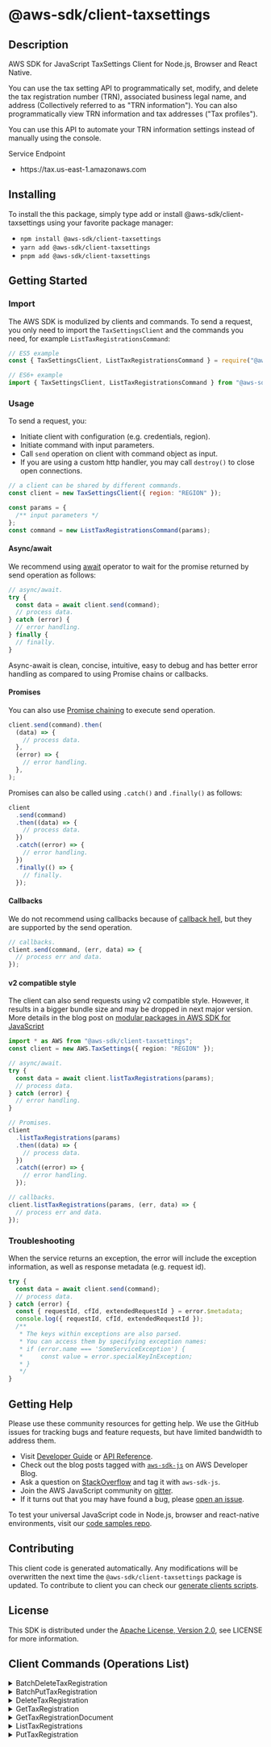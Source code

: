 <!-- generated file, do not edit directly -->

# @aws-sdk/client-taxsettings

## Description

AWS SDK for JavaScript TaxSettings Client for Node.js, Browser and React Native.

<p>You can use the tax setting API to programmatically set, modify, and delete the tax
registration number (TRN), associated business legal name, and address (Collectively referred
to as "TRN information"). You can also programmatically view TRN information and tax addresses
("Tax profiles"). </p>
<p>You can use this API to automate your TRN information settings instead of manually using
the console.</p>
<p>Service Endpoint</p>
<ul>
<li>
<p>https://tax.us-east-1.amazonaws.com</p>
</li>
</ul>

## Installing

To install the this package, simply type add or install @aws-sdk/client-taxsettings
using your favorite package manager:

- `npm install @aws-sdk/client-taxsettings`
- `yarn add @aws-sdk/client-taxsettings`
- `pnpm add @aws-sdk/client-taxsettings`

## Getting Started

### Import

The AWS SDK is modulized by clients and commands.
To send a request, you only need to import the `TaxSettingsClient` and
the commands you need, for example `ListTaxRegistrationsCommand`:

```js
// ES5 example
const { TaxSettingsClient, ListTaxRegistrationsCommand } = require("@aws-sdk/client-taxsettings");
```

```ts
// ES6+ example
import { TaxSettingsClient, ListTaxRegistrationsCommand } from "@aws-sdk/client-taxsettings";
```

### Usage

To send a request, you:

- Initiate client with configuration (e.g. credentials, region).
- Initiate command with input parameters.
- Call `send` operation on client with command object as input.
- If you are using a custom http handler, you may call `destroy()` to close open connections.

```js
// a client can be shared by different commands.
const client = new TaxSettingsClient({ region: "REGION" });

const params = {
  /** input parameters */
};
const command = new ListTaxRegistrationsCommand(params);
```

#### Async/await

We recommend using [await](https://developer.mozilla.org/en-US/docs/Web/JavaScript/Reference/Operators/await)
operator to wait for the promise returned by send operation as follows:

```js
// async/await.
try {
  const data = await client.send(command);
  // process data.
} catch (error) {
  // error handling.
} finally {
  // finally.
}
```

Async-await is clean, concise, intuitive, easy to debug and has better error handling
as compared to using Promise chains or callbacks.

#### Promises

You can also use [Promise chaining](https://developer.mozilla.org/en-US/docs/Web/JavaScript/Guide/Using_promises#chaining)
to execute send operation.

```js
client.send(command).then(
  (data) => {
    // process data.
  },
  (error) => {
    // error handling.
  },
);
```

Promises can also be called using `.catch()` and `.finally()` as follows:

```js
client
  .send(command)
  .then((data) => {
    // process data.
  })
  .catch((error) => {
    // error handling.
  })
  .finally(() => {
    // finally.
  });
```

#### Callbacks

We do not recommend using callbacks because of [callback hell](http://callbackhell.com/),
but they are supported by the send operation.

```js
// callbacks.
client.send(command, (err, data) => {
  // process err and data.
});
```

#### v2 compatible style

The client can also send requests using v2 compatible style.
However, it results in a bigger bundle size and may be dropped in next major version. More details in the blog post
on [modular packages in AWS SDK for JavaScript](https://aws.amazon.com/blogs/developer/modular-packages-in-aws-sdk-for-javascript/)

```ts
import * as AWS from "@aws-sdk/client-taxsettings";
const client = new AWS.TaxSettings({ region: "REGION" });

// async/await.
try {
  const data = await client.listTaxRegistrations(params);
  // process data.
} catch (error) {
  // error handling.
}

// Promises.
client
  .listTaxRegistrations(params)
  .then((data) => {
    // process data.
  })
  .catch((error) => {
    // error handling.
  });

// callbacks.
client.listTaxRegistrations(params, (err, data) => {
  // process err and data.
});
```

### Troubleshooting

When the service returns an exception, the error will include the exception information,
as well as response metadata (e.g. request id).

```js
try {
  const data = await client.send(command);
  // process data.
} catch (error) {
  const { requestId, cfId, extendedRequestId } = error.$metadata;
  console.log({ requestId, cfId, extendedRequestId });
  /**
   * The keys within exceptions are also parsed.
   * You can access them by specifying exception names:
   * if (error.name === 'SomeServiceException') {
   *     const value = error.specialKeyInException;
   * }
   */
}
```

## Getting Help

Please use these community resources for getting help.
We use the GitHub issues for tracking bugs and feature requests, but have limited bandwidth to address them.

- Visit [Developer Guide](https://docs.aws.amazon.com/sdk-for-javascript/v3/developer-guide/welcome.html)
  or [API Reference](https://docs.aws.amazon.com/AWSJavaScriptSDK/v3/latest/index.html).
- Check out the blog posts tagged with [`aws-sdk-js`](https://aws.amazon.com/blogs/developer/tag/aws-sdk-js/)
  on AWS Developer Blog.
- Ask a question on [StackOverflow](https://stackoverflow.com/questions/tagged/aws-sdk-js) and tag it with `aws-sdk-js`.
- Join the AWS JavaScript community on [gitter](https://gitter.im/aws/aws-sdk-js-v3).
- If it turns out that you may have found a bug, please [open an issue](https://github.com/aws/aws-sdk-js-v3/issues/new/choose).

To test your universal JavaScript code in Node.js, browser and react-native environments,
visit our [code samples repo](https://github.com/aws-samples/aws-sdk-js-tests).

## Contributing

This client code is generated automatically. Any modifications will be overwritten the next time the `@aws-sdk/client-taxsettings` package is updated.
To contribute to client you can check our [generate clients scripts](https://github.com/aws/aws-sdk-js-v3/tree/main/scripts/generate-clients).

## License

This SDK is distributed under the
[Apache License, Version 2.0](http://www.apache.org/licenses/LICENSE-2.0),
see LICENSE for more information.

## Client Commands (Operations List)

<details>
<summary>
BatchDeleteTaxRegistration
</summary>

[Command API Reference](https://docs.aws.amazon.com/AWSJavaScriptSDK/v3/latest/client/taxsettings/command/BatchDeleteTaxRegistrationCommand/) / [Input](https://docs.aws.amazon.com/AWSJavaScriptSDK/v3/latest/Package/-aws-sdk-client-taxsettings/Interface/BatchDeleteTaxRegistrationCommandInput/) / [Output](https://docs.aws.amazon.com/AWSJavaScriptSDK/v3/latest/Package/-aws-sdk-client-taxsettings/Interface/BatchDeleteTaxRegistrationCommandOutput/)

</details>
<details>
<summary>
BatchPutTaxRegistration
</summary>

[Command API Reference](https://docs.aws.amazon.com/AWSJavaScriptSDK/v3/latest/client/taxsettings/command/BatchPutTaxRegistrationCommand/) / [Input](https://docs.aws.amazon.com/AWSJavaScriptSDK/v3/latest/Package/-aws-sdk-client-taxsettings/Interface/BatchPutTaxRegistrationCommandInput/) / [Output](https://docs.aws.amazon.com/AWSJavaScriptSDK/v3/latest/Package/-aws-sdk-client-taxsettings/Interface/BatchPutTaxRegistrationCommandOutput/)

</details>
<details>
<summary>
DeleteTaxRegistration
</summary>

[Command API Reference](https://docs.aws.amazon.com/AWSJavaScriptSDK/v3/latest/client/taxsettings/command/DeleteTaxRegistrationCommand/) / [Input](https://docs.aws.amazon.com/AWSJavaScriptSDK/v3/latest/Package/-aws-sdk-client-taxsettings/Interface/DeleteTaxRegistrationCommandInput/) / [Output](https://docs.aws.amazon.com/AWSJavaScriptSDK/v3/latest/Package/-aws-sdk-client-taxsettings/Interface/DeleteTaxRegistrationCommandOutput/)

</details>
<details>
<summary>
GetTaxRegistration
</summary>

[Command API Reference](https://docs.aws.amazon.com/AWSJavaScriptSDK/v3/latest/client/taxsettings/command/GetTaxRegistrationCommand/) / [Input](https://docs.aws.amazon.com/AWSJavaScriptSDK/v3/latest/Package/-aws-sdk-client-taxsettings/Interface/GetTaxRegistrationCommandInput/) / [Output](https://docs.aws.amazon.com/AWSJavaScriptSDK/v3/latest/Package/-aws-sdk-client-taxsettings/Interface/GetTaxRegistrationCommandOutput/)

</details>
<details>
<summary>
GetTaxRegistrationDocument
</summary>

[Command API Reference](https://docs.aws.amazon.com/AWSJavaScriptSDK/v3/latest/client/taxsettings/command/GetTaxRegistrationDocumentCommand/) / [Input](https://docs.aws.amazon.com/AWSJavaScriptSDK/v3/latest/Package/-aws-sdk-client-taxsettings/Interface/GetTaxRegistrationDocumentCommandInput/) / [Output](https://docs.aws.amazon.com/AWSJavaScriptSDK/v3/latest/Package/-aws-sdk-client-taxsettings/Interface/GetTaxRegistrationDocumentCommandOutput/)

</details>
<details>
<summary>
ListTaxRegistrations
</summary>

[Command API Reference](https://docs.aws.amazon.com/AWSJavaScriptSDK/v3/latest/client/taxsettings/command/ListTaxRegistrationsCommand/) / [Input](https://docs.aws.amazon.com/AWSJavaScriptSDK/v3/latest/Package/-aws-sdk-client-taxsettings/Interface/ListTaxRegistrationsCommandInput/) / [Output](https://docs.aws.amazon.com/AWSJavaScriptSDK/v3/latest/Package/-aws-sdk-client-taxsettings/Interface/ListTaxRegistrationsCommandOutput/)

</details>
<details>
<summary>
PutTaxRegistration
</summary>

[Command API Reference](https://docs.aws.amazon.com/AWSJavaScriptSDK/v3/latest/client/taxsettings/command/PutTaxRegistrationCommand/) / [Input](https://docs.aws.amazon.com/AWSJavaScriptSDK/v3/latest/Package/-aws-sdk-client-taxsettings/Interface/PutTaxRegistrationCommandInput/) / [Output](https://docs.aws.amazon.com/AWSJavaScriptSDK/v3/latest/Package/-aws-sdk-client-taxsettings/Interface/PutTaxRegistrationCommandOutput/)

</details>
